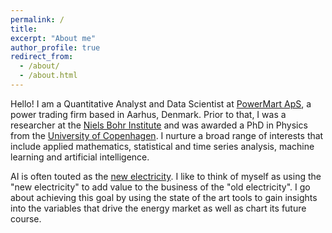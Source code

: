 ```yaml
---
permalink: /
title: 
excerpt: "About me"
author_profile: true
redirect_from: 
  - /about/
  - /about.html
---
```

 
Hello! I am a Quantitative Analyst and Data Scientist at [PowerMart ApS](http://www.powermart.eu), a power trading firm based in Aarhus, Denmark. Prior to that, I was a researcher at the [Niels Bohr Institute](https://www.nbi.ku.dk/english/) and was awarded a PhD in Physics from the [University of Copenhagen](https://www.ku.dk/english/). I nurture a broad range of interests that include applied mathematics, statistical and time series analysis, machine learning and artificial intelligence. 

AI is often touted as the [new electricity](https://medium.com/syncedreview/artificial-intelligence-is-the-new-electricity-andrew-ng-cc132ea6264). 
I like to think of myself as using the "new electricity" to add value to the business of the "old electricity". I go about achieving this goal by using the state of the art tools to gain insights into the variables that drive the energy market as well as chart its future course. 
